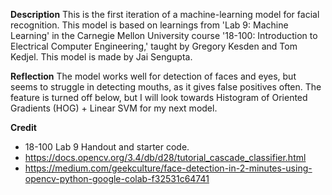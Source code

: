 **Description**
This is the first iteration of a machine-learning model for facial recognition. 
This model is based on learnings from 'Lab 9: Machine Learning' in the Carnegie Mellon University course '18-100: Introduction to Electrical Computer Engineering,' taught by Gregory Kesden and Tom Kedjel. 
This model is made by Jai Sengupta.

**Reflection**
The model works well for detection of faces and eyes, but seems to struggle in detecting mouths, as it gives false positives often. 
The feature is turned off below, but I will look towards Histogram of Oriented Gradients (HOG) + Linear SVM for my next model.

**Credit**

* 18-100 Lab 9 Handout and starter code.
* https://docs.opencv.org/3.4/db/d28/tutorial_cascade_classifier.html
* https://medium.com/geekculture/face-detection-in-2-minutes-using-opencv-python-google-colab-f32531c64741
